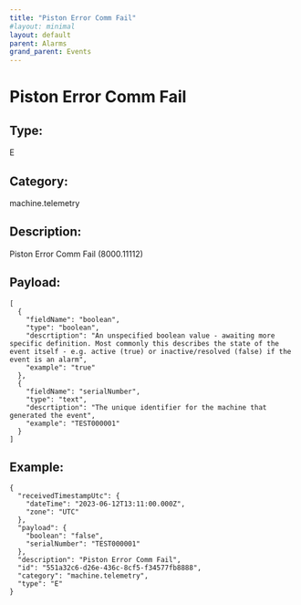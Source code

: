 ```yaml
---
title: "Piston Error Comm Fail"
#layout: minimal
layout: default
parent: Alarms
grand_parent: Events
---
```


# Piston Error Comm Fail

## Type:

E

## Category:

machine.telemetry

## Description: 

Piston Error Comm Fail (8000.11112)

## Payload:

```
[
  {
    "fieldName": "boolean",
    "type": "boolean",
    "descrtiption": "An unspecified boolean value - awaiting more specific definition. Most commonly this describes the state of the event itself - e.g. active (true) or inactive/resolved (false) if the event is an alarm",
    "example": "true"
  },
  {
    "fieldName": "serialNumber",
    "type": "text",
    "descrtiption": "The unique identifier for the machine that generated the event",
    "example": "TEST000001"
  }
]
```

## Example:

```
{
  "receivedTimestampUtc": {
    "dateTime": "2023-06-12T13:11:00.000Z",
    "zone": "UTC"
  },
  "payload": {
    "boolean": "false",
    "serialNumber": "TEST000001"
  },
  "description": "Piston Error Comm Fail",
  "id": "551a32c6-d26e-436c-8cf5-f34577fb8888",
  "category": "machine.telemetry",
  "type": "E"
}
```
